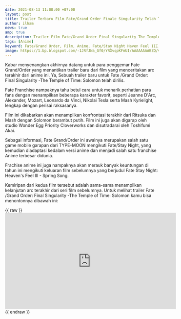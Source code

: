 ```yaml
---
date: 2021-08-13 11:00:00 +07:00
layout: post
title: Trailer Terbaru Film Fate/Grand Order Finale Singularity Telah Terbit
author: ilham
news: true
amp: true
description: Trailer Film Fate/Grand Order Final Singularity The Temple of Time Solomon telah dirilis. Lihat Cuplikannya disini.
tags: [Anime]
keyword: Fate/Grand Order, Film, Anime, Fate/Stay Night Haven Feel III, Fate/Grand Order Final Singularity The Temple of Time Solomon
image: https://1.bp.blogspot.com/-1JRfJNa_Gf0/YRXvqpKFmUI/AAAAAAAABZQ/vj5llaH7OT4CPJ23npWxUmcSEp8_1dRWQCLcBGAsYHQ/s0/20210812_201448_0000.jpg
---
```

Kabar menyenangkan akhirnya datang untuk para penggemar Fate Grand/Order yang menantikan trailer baru dari film yang menceritakan arc terakhir dari anime ini. Ya, Sebuah trailer baru untuk  Fate /Grand Order: Final Singularity -The Temple of Time: Solomon telah dirilis.

Fate Franchise nampaknya tahu betul cara untuk menarik perhatian para fans dengan menampilkan beberapa karakter favorit, seperti Jeanne D'Arc, Alexander, Mozart, Leonardo da Vinci, Nikolai Tesla serta Mash Kyrielight, lengkap dengan perisai raksasanya.

Film ini dikabarkan akan menampilkan konfrontasi terakhir dari Ritsuka dan Mash dengan Solomon berambut putih. Film ini juga akan digarap oleh studio Wonder Egg Priority Cloverworks dan disutradarai oleh Toshifumi Akai.

Sebagai informasi, Fate Grand/Order ini awalnya merupakan salah satu game mobile garapan dari TYPE-MOON mengikuti Fate/Stay Night, yang kemudian diadaptasi kedalam versi anime dan menjadi salah satu franchise Anime terbesar didunia.

Frachise anime ini juga nampaknya akan merauk banyak keuntungan di tahun ini mengikuti keluaran film sebelumnya yang berjudul Fate Stay Night: Heaven's Feel III - Spring Song.

Kemiripan dari kedua film tersebut adalah sama-sama menampilkan kelanjutan arc terakhir dari seri film sebelumnya. Untuk melihat trailer Fate /Grand Order: Final Singularity -The Temple of Time: Solomon kamu bisa menontonnya dibawah ini:

{{ raw }}<iframe width="560" height="315" src="https://www.youtube.com/embed/q8MREdw5zo8" title="YouTube video player" frameborder="0" allow="accelerometer; autoplay; clipboard-write; encrypted-media; gyroscope; picture-in-picture" allowfullscreen></iframe>{{ endraw }}
